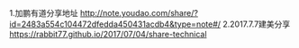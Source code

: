 
1.加鹏有道分享地址
http://note.youdao.com/share/?id=2483a554c104472dfedda450431acdb4&type=note#/
2.2017.7.7建美分享
https://rabbit77.github.io/2017/07/04/share-technical